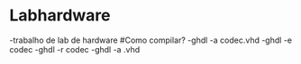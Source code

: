 # Labhardware
-trabalho de lab de hardware
#Como compilar?
-ghdl -a codec.vhd
-ghdl -e codec
-ghdl -r codec
-ghdl -a <nome do arquivi>.vhd